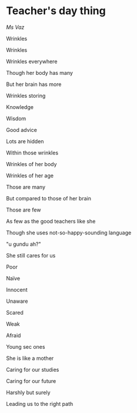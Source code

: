 # Teacher's day thing
_*Ms Vaz*_
⠀
⠀

Wrinkles

Wrinkles

Wrinkles everywhere

Though her body has many

But her brain has more

Wrinkles storing

Knowledge

Wisdom

Good advice

Lots are hidden

Within those wrinkles
⠀
⠀

Wrinkles of her body

Wrinkles of her age

Those are many

But compared to those of her brain

Those are few

As few as the good teachers like she
⠀
⠀

Though she uses not-so-happy-sounding language

"u gundu ah?"

She still cares for us

Poor 

Naïve

Innocent

Unaware

Scared

Weak

Afraid

Young sec ones

She is like a mother

Caring for our studies

Caring for our future

Harshly but surely

Leading us to the right path
